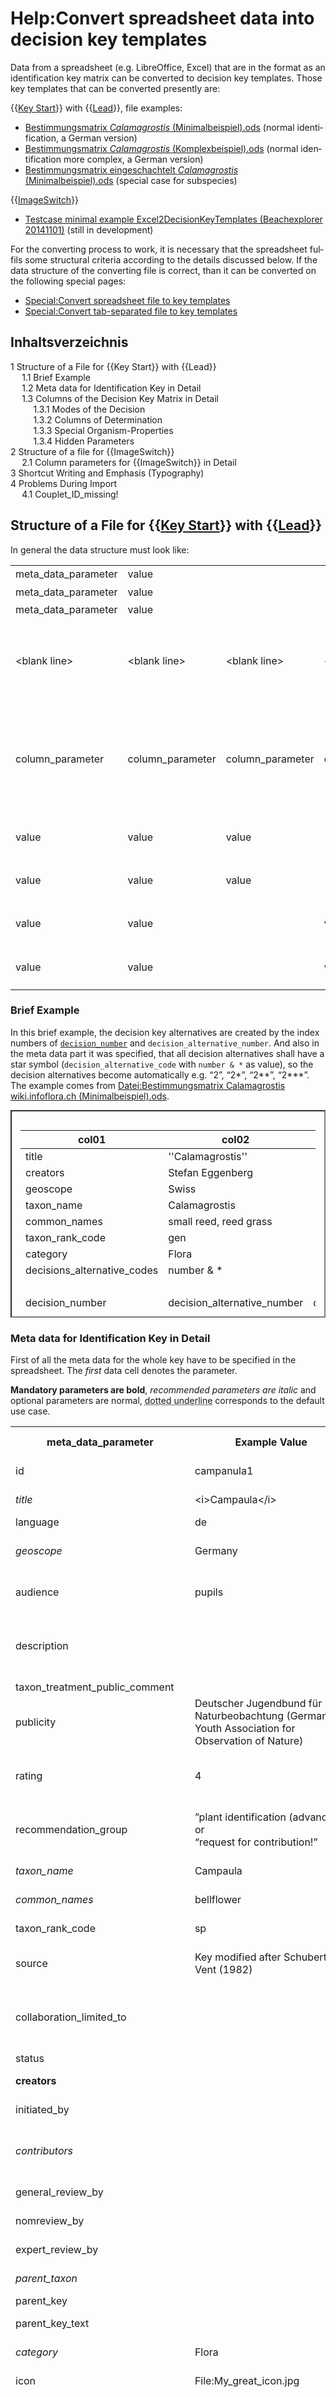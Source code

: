 # Help:Convert spreadsheet data into decision key templates



<div id="mw-content-text" class="mw-content-ltr" lang="en" dir="ltr">



  
Data from a spreadsheet (e.g. LibreOffice, Excel) that are in the format
as an identification key matrix can be converted to decision key
templates. Those key templates that can be converted presently are:

{{[Key
Start](https://wiki.infoflora.ch/swissflorawiki/de/Vorlage:Key_Start "Vorlage:Key Start")}}
with
{{[Lead](https://wiki.infoflora.ch/swissflorawiki/de/Vorlage:Lead "Vorlage:Lead")}},
file examples:

-   <span class="download"><a
    href="https://species-id.net/o/media/d/df/Bestimmungsmatrix_Calamagrostis_wiki.infoflora.ch_%28Minimalbeispiel%29.ods"
    class="external text" target="_blank">Bestimmungsmatrix
    <em>Calamagrostis</em> (Minimalbeispiel).ods</a></span> (normal
    identification, a German version)
-   <span class="download"><a
    href="https://species-id.net/o/media/1/1e/Bestimmungsmatrix_Calamagrostis_wiki.infoflora.ch_%28Komplexbeispiel%29.ods"
    class="external text" target="_blank">Bestimmungsmatrix
    <em>Calamagrostis</em> (Komplexbeispiel).ods</a></span> (normal
    identification more complex, a German version)
-   <span class="download"><a
    href="https://species-id.net/o/media/7/7f/Bestimmungsmatrix_eingeschachtelt_%28nested%29_Calamagrostis_wiki.infoflora.ch_%28Minimalbeispiel%29.ods"
    class="external text" target="_blank">Bestimmungsmatrix eingeschachtelt
    <em>Calamagrostis</em> (Minimalbeispiel).ods</a> (special case for
    subspecies)</span>

{{[ImageSwitch](https://wiki.infoflora.ch/swissflorawiki/de/Vorlage:ImageSwitch "Vorlage:ImageSwitch")}}

-   <span class="download"><a
    href="https://species-id.net/o/media/e/e7/Testfall_Minimalbeispiel_Excel2DecisionKeyTemplates_%28Beachexplorer_20141101_Tabelle_gesamt_8b%29.xls"
    class="external text" target="_blank">Testcase minimal example
    Excel2DecisionKeyTemplates (Beachexplorer 20141101)</a></span>
    (still in development)

For the converting process to work, it is necessary that the spreadsheet
fulfils some structural criteria according to the details discussed
below. If the data structure of the converting file is correct, than it
can be converted on the following special pages:

-   [Special:Convert spreadsheet file to key
    templates](https://wiki.infoflora.ch/swissflorawiki/de/Spezial:Datei_(Tabellenblatt)_in_Schl%C3%BCsselvorlagen_konvertieren "Spezial:Datei (Tabellenblatt) in Schlüsselvorlagen konvertieren")
-   [Special:Convert tab-separated file to key
    templates](https://wiki.infoflora.ch/swissflorawiki/de/Spezial:Datei_(Tab-getrennt)_in_Schl%C3%BCsselvorlagen_konvertieren "Spezial:Datei (Tab-getrennt) in Schlüsselvorlagen konvertieren")

  

<div id="toc" class="toc">


## Inhaltsverzeichnis


-   [<span class="tocnumber">1</span> <span class="toctext">Structure of
    a File for {{Key Start}} with
    {{Lead}}</span>](#Structure_of_a_File_for_.7B.7BKey_Start.7D.7D_with_.7B.7BLead.7D.7D)
    -   [<span class="tocnumber">1.1</span> <span class="toctext">Brief
        Example</span>](#Brief_Example)
    -   [<span class="tocnumber">1.2</span> <span class="toctext">Meta
        data for Identification Key in
        Detail</span>](#Meta_data_for_Identification_Key_in_Detail)
    -   [<span class="tocnumber">1.3</span> <span
        class="toctext">Columns of the Decision Key Matrix in
        Detail</span>](#Columns_of_the_Decision_Key_Matrix_in_Detail)
        -   [<span class="tocnumber">1.3.1</span> <span
            class="toctext">Modes of the
            Decision</span>](#Modes_of_the_Decision)
        -   [<span class="tocnumber">1.3.2</span> <span
            class="toctext">Columns of
            Determination</span>](#Columns_of_Determination)
        -   [<span class="tocnumber">1.3.3</span> <span
            class="toctext">Special
            Organism-Properties</span>](#Special_Organism-Properties)
        -   [<span class="tocnumber">1.3.4</span> <span
            class="toctext">Hidden
            Parameters</span>](#Hidden_Parameters)
-   [<span class="tocnumber">2</span> <span class="toctext">Structure of
    a file for
    {{ImageSwitch}}</span>](#Structure_of_a_file_for_.7B.7BImageSwitch.7D.7D)
    -   [<span class="tocnumber">2.1</span> <span class="toctext">Column
        parameters for {{ImageSwitch}} in
        Detail</span>](#Column_parameters_for_.7B.7BImageSwitch.7D.7D_in_Detail)
-   [<span class="tocnumber">3</span> <span class="toctext">Shortcut
    Writing and Emphasis
    (Typography)</span>](#Shortcut_Writing_and_Emphasis_.28Typography.29)
-   [<span class="tocnumber">4</span> <span class="toctext">Problems
    During
    Import</span>](#Problems_During_Import)
    -   [<span class="tocnumber">4.1</span> <span
        class="toctext">Couplet_ID_missing!</span>](#Couplet_ID_missing.21)

</div>

  

## <span id="Structure_of_a_File_for_.7B.7BKey_Start.7D.7D_with_.7B.7BLead.7D.7D" class="mw-headline">Structure of a File for {{[Key Start](https://wiki.infoflora.ch/swissflorawiki/de/Vorlage:Key_Start "Vorlage:Key Start")}} with {{[Lead](https://wiki.infoflora.ch/swissflorawiki/de/Vorlage:Lead "Vorlage:Lead")}}</span>

In general the data structure must look like:


<table class="wikitable vertical-align-top" style="border:0px none;">
<tbody><tr>
<td> meta_data_parameter </td>
<td> value </td>
<td> </td>
<td> </td>
<td> </td>
<td> </td>
<td rowspan="3" > <small>The meta data are for the whole key.</small> </td></tr>
<tr>
<td> meta_data_parameter </td>
<td> value </td>
<td> </td>
<td> </td>
<td> </td>
<td>
</td></tr>
<tr>
<td> meta_data_parameter </td>
<td> value </td>
<td> </td>
<td> </td>
<td> </td>
<td>
</td></tr>
<tr>
<td> &lt;blank line&gt; </td>
<td>  &lt;blank line&gt; </td>
<td>  &lt;blank line&gt; </td>
<td>  &lt;blank line&gt; </td>
<td>  &lt;blank line&gt; </td>
<td>  &lt;blank line&gt;  </td>
<td> <small>The blank line marks the key area at the beginning</small> </td></tr>
<tr>
<td> column_parameter </td>
<td>  column_parameter </td>
<td>  column_parameter </td>
<td> column_parameter </td>
<td>  column_parameter </td>
<td>  column_parameter </td>
<td style="border:0px none;background-color:white;font-size:smaller;"> Every column labels a specific property for the identification matrix/the key decisions
</td></tr>
<tr>
<td> value </td>
<td> value </td>
<td> value </td>
<td>  </td>
<td>   </td>
<td> </td>
<td rowspan="4" style="border:0px none;background-color:white;font-size:smaller;"> Decision key data follow row by row. One row is a decision alternative in a decision. All values for the decision alternative <i>must be kept in that line</i>.
</td></tr>
<tr>
<td> value </td>
<td> value </td>
<td> value </td>
<td>  </td>
<td>   </td>
<td>
</td></tr>
<tr>
<td> value </td>
<td> value </td>
<td>  </td>
<td> value </td>
<td> value  </td>
<td>
</td></tr>
<tr>
<td> value </td>
<td> value </td>
<td>  </td>
<td> value </td>
<td> value  </td>
<td>
</td></tr></tbody></table>

### <span id="Brief_Example" class="mw-headline">Brief Example</span>

In this brief example, the decision key alternatives are created by the
index numbers of
[`decision_number`](#Parameter_decision_number)
and `decision_alternative_number`. And also in the meta data part it was
specified, that all decision alternatives shall have a star symbol
(`decision_alternative_code` with `number & *` as value), so the
decision alternatives become automatically e.g. “2”, “2\*”, “2\*\*”,
“2\*\*\*”. The example comes from [Datei:Bestimmungsmatrix Calamagrostis
wiki.infoflora.ch
(Minimalbeispiel).ods](https://wiki.infoflora.ch/swissflorawiki/de/Datei:Bestimmungsmatrix_Calamagrostis_wiki.infoflora.ch_(Minimalbeispiel).ods "Datei:Bestimmungsmatrix Calamagrostis wiki.infoflora.ch (Minimalbeispiel).ods").

<div
style="overflow:scroll;height:300px;padding:1em;border:2px gray inset;">

| col01                       | col02                       | col03                                                    | col04                | col05                                                                                   | col06                 | col07        | col08                                             | col09                                    | col10             | col11           | col12                 | col13               | col14                           |
|-----------------------------|-----------------------------|----------------------------------------------------------|----------------------|-----------------------------------------------------------------------------------------|-----------------------|--------------|---------------------------------------------------|------------------------------------------|-------------------|-----------------|-----------------------|---------------------|---------------------------------|
| title                       | ''Calamagrostis''           |                                                          |                      |                                                                                         |                       |              |                                                   |                                          |                   |                 |                       |                     |                                 |
| creators                    | Stefan Eggenberg            |                                                          |                      |                                                                                         |                       |              |                                                   |                                          |                   |                 |                       |                     |                                 |
| geoscope                    | Swiss                       |                                                          |                      |                                                                                         |                       |              |                                                   |                                          |                   |                 |                       |                     |                                 |
| taxon_name                  | Calamagrostis               |                                                          |                      |                                                                                         |                       |              |                                                   |                                          |                   |                 |                       |                     |                                 |
| common_names                | small reed, reed grass      |                                                          |                      |                                                                                         |                       |              |                                                   |                                          |                   |                 |                       |                     |                                 |
| taxon_rank_code             | gen                         |                                                          |                      |                                                                                         |                       |              |                                                   |                                          |                   |                 |                       |                     |                                 |
| category                    | Flora                       |                                                          |                      |                                                                                         |                       |              |                                                   |                                          |                   |                 |                       |                     |                                 |
| decisions_alternative_codes | number & \*                 |                                                          |                      |                                                                                         |                       |              |                                                   |                                          |                   |                 |                       |                     |                                 |
|                             |                             |                                                          |                      |                                                                                         |                       |              |                                                   |                                          |                   |                 |                       |                     |                                 |
| decision_number             | decision_alternative_number | decision_alternative_text                                | next_decision_number | primary_media_1                                                                         | label_primary_media_1 | infoflora_id | scientific_name                                   | description                              | plant_height_from | plant_height_to | flowering_period_from | flowering_period_to | floristic_zones                 |
| 1                           | 1                           | Awn stands out of the spikelet distinctively (Fig. 1a).  | 2                    | File:Glume detail of Calamagrostis varia (Schrad.) Host (×7), Dryades TSB17713.jpg      | 1a                    |              |                                                   |                                          |                   |                 |                       |                     |                                 |
| 1                           | 2                           | Awn not or barely standing out of the spikelet (Fig 1b). | 3                    | File:Glume detail of Calamagrostis villosa (Chaix) J.F.Gmel. (×5), Dryades TSB17718.jpg | 1b                    |              |                                                   |                                          |                   |                 |                       |                     |                                 |
| 2                           | 1                           | Leaf monochrome: on both sides faint blue-green…         |                      |                                                                                         |                       | 2967         | Calamagrostis varia (Schrad.) Host                | Plant blue-green, stolons form herds     | 60                | 120             | 7                     | 8                   | European                        |
| 2                           | 2                           | Leaf bicolored: on the upper side, somet…                |                      |                                                                                         |                       | 2968         | Calamagrostis arundinacea (L.) Roth               | Plant blue- to fresh-green, tuft-like, … | 60                | 150             | 7                     | 8                   | Eurosiberian                    |
| 3                           | 1                           | Leaf distinctively glossy on the underside. The …        | 4                    |                                                                                         |                       |              |                                                   |                                          |                   |                 |                       |                     |                                 |
| 3                           | 2                           | Leaf non-glossy on both sides. Lemma 3- or               | 5                    |                                                                                         |                       |              |                                                   |                                          |                   |                 |                       |                     |                                 |
| 4                           | 1                           | Leaves limp. Awn is definite visib…                      |                      |                                                                                         |                       | 2971         | Calamagrostis villosa (Chaix) J. F. Gmel.         | Plant fresh- to dark-green. Leaves …     | 60                | 150             | 7                     | 8                   | middle- and south-European      |
| 4                           | 2                           | Leaves stiff upright. Awn short, unrema…                 |                      |                                                                                         |                       | 2970         | Calamagrostis canescens (F. H. Wigg.) Roth        | Plant blue-green, stalk stiff upright …  | 60                | 150             | 6                     | 7                   | Eurosiberian                    |
| 5                           | 1                           | Ligule of upper leaves of the stalk only…                |                      |                                                                                         |                       | 2969         | Calamagrostis stricta (Timm) Koeler               | Plant dark-green, forming tufts, stalk…  | 30                | 100             | 7                     | 8                   | Holarctic                       |
| 5                           | 2                           | Ligule of upper leaves of the stalk 4 to 1…              | 6                    |                                                                                         |                       |              |                                                   |                                          |                   |                 |                       |                     |                                 |
| 6                           | 1                           | Hairs at the base lemma nearly as long…                  |                      | File:Example.jpg                                                                        |                       | 6334         | Calamagrostis phragmitoides Hartm.                | Plant gray-green, forming tufts, stalks… | 80                | 200             | 6                     | 8                   | North-European to West-Siberian |
| 6                           | 2                           | Hairs at the base lemma definitely…                      |                      | File:Example.jpg                                                                        |                       |              |                                                   |                                          |                   |                 |                       |                     |                                 |
| 7                           | 1                           | Plant fresh-green. Both grass glumes …                   |                      |                                                                                         |                       | 2972         | Calamagrostis epigejos (L.) Roth                  | Is forming herds by long runners, …      | 60                | 150             | 7                     | 8                   | Euroasian                       |
| 7                           | 2                           | Plant blue-green. Upper grass glume only 7…              |                      |                                                                                         |                       | 2973         | Calamagrostis pseudophragmites (Haller f.) Koeler | Is forming herds by long runners, …      | 50                | 150             | 7                     | 8                   | Euroasian                       |

</div>

### <span id="Meta_data_for_Identification_Key_in_Detail" class="mw-headline">Meta data for Identification Key in Detail</span>

First of all the meta data for the whole key have to be specified in the
spreadsheet. The *first* data cell denotes the parameter.

**Mandatory parameters are bold**, *recommended parameters are italic*
and optional parameters are normal, <span
style="text-decoration: dotted underline;">dotted underline</span>
corresponds to the default use case.

<table class="wikitable vertical-align-top">
<colgroup>
<col style="width: 25%" />
<col style="width: 25%" />
<col style="width: 25%" />
<col style="width: 25%" />
</colgroup>
<tbody>
<tr class="header">
<th>meta_data_parameter</th>
<th>Example Value</th>
<th>{{<a
href="https://wiki.infoflora.ch/swissflorawiki/de/Vorlage:Key_Start"
title="Vorlage:Key Start">Key Start</a>}}<br />
Template Parameter</th>
<th>Comment</th>
</tr>

<tr class="odd">
<td>id</td>
<td>campanula1</td>
<td>(analogue)</td>
<td>Key ID. Only needed, if multiple keys are on one page.</td>
</tr>
<tr class="even">
<td><em>title</em></td>
<td>&lt;i&gt;Campaula&lt;/i&gt;</td>
<td>(analogue)</td>
<td>Title of the key itself (not of the page title!)</td>
</tr>
<tr class="odd">
<td>language</td>
<td>de</td>
<td>(analogue)</td>
<td>ISO language code</td>
</tr>
<tr class="even">
<td><em>geoscope</em></td>
<td>Germany</td>
<td>(analogue)</td>
<td>geological scope (semantic data: <a
href="https://wiki.infoflora.ch/swissflorawiki/de/Attribut:Dcterms:spatial"
title="Attribut:Dcterms:spatial">Attribut:dcterms:spatial</a>)</td>
</tr>
<tr class="odd">
<td>audience</td>
<td>pupils</td>
<td>(analogue)</td>
<td>The target audience (semantic data: <a
href="https://wiki.infoflora.ch/swissflorawiki/de/Attribut:Dcterms:audience"
title="Attribut:Dcterms:audience">Attribut:dcterms:audience</a>)</td>
</tr>
<tr class="even">
<td>description</td>
<td></td>
<td>(analogue)</td>
<td>Free text, that has some more information supplementary to the title
(semantic data: <a
href="https://wiki.infoflora.ch/swissflorawiki/de/Attribut:Dc:description"
title="Attribut:Dc:description">Attribut:dc:description</a>)</td>
</tr>
<tr class="odd">
<td>taxon_treatment_public_comment</td>
<td></td>
<td>taxon treatment public comment</td>
<td>Comment</td>
</tr>
<tr class="even">
<td>publicity</td>
<td>Deutscher Jugendbund für Naturbeobachtung (German Youth Association
for Observation of Nature)</td>
<td>(analogue)</td>
<td>Own publicity or internet page of the author</td>
</tr>
<tr class="odd">
<td>rating</td>
<td>4</td>
<td>(analogue)</td>
<td>1 … 5: 0 = missing, 1 = worst rating, 5 = best rating (semantic
data: <a
href="https://wiki.infoflora.ch/swissflorawiki/de/Attribut:Xmp:Rating"
title="Attribut:Xmp:Rating">Attribut:xmp:Rating</a>)</td>
</tr>
<tr class="even">
<td>recommendation_group</td>
<td>”plant identification (advanced)”<br />
or<br />
“request for contribution!”</td>
<td>recommendation group</td>
<td>a class term for recommendation (<a
href="https://wiki.infoflora.ch/swissflorawiki/de/Attribut:Recommendation_group"
title="Attribut:Recommendation group">Attribut:recommendation
group</a>)</td>
</tr>
<tr class="odd">
<td><em>taxon_name</em></td>
<td>Campaula</td>
<td>taxon name</td>
<td>taxon name of the group, the genus</td>
</tr>
<tr class="even">
<td><em>common_names</em></td>
<td>bellflower</td>
<td>common names</td>
<td>common names (can be a comma , separated list)</td>
</tr>
<tr class="odd">
<td>taxon_rank_code</td>
<td>sp</td>
<td>taxon rank code</td>
<td>Taxonomic rank as code: gen, fam, subfam, sp</td>
</tr>
<tr class="even">
<td>source</td>
<td>Key modified after Schubert &amp; Vent (1982)</td>
<td>(analogue)</td>
<td>related published source(s), used literature data</td>
</tr>
<tr class="odd">
<td>collaboration_limited_to</td>
<td></td>
<td>collaboration limited to</td>
<td>limit collaboration to a list of authors (can be a comma , separated
list). If empty then it is considered to be an <em>open
collaboration</em></td>
</tr>
<tr class="even">
<td>status</td>
<td></td>
<td>(analogue)</td>
<td>state of editing</td>
</tr>
<tr class="odd">
<td><strong>creators</strong></td>
<td></td>
<td>(analogue)</td>
<td>author(s) (semantic data: <a
href="https://wiki.infoflora.ch/swissflorawiki/de/Attribut:Dc:creator"
title="Attribut:Dc:creator">Attribut:dc:creator</a>)</td>
</tr>
<tr class="even">
<td>initiated_by</td>
<td></td>
<td>initiated by</td>
<td>initiators, that do not want to be cited</td>
</tr>
<tr class="odd">
<td><em>contributors</em></td>
<td></td>
<td>(analogue)</td>
<td>contributors, can be a comma-separated list (semantic data: <a
href="https://wiki.infoflora.ch/swissflorawiki/de/Attribut:Dc:contributor"
title="Attribut:Dc:contributor">Attribut:dc:contributor</a>)</td>
</tr>
<tr class="even">
<td>general_review_by</td>
<td></td>
<td>general review by</td>
<td>general review done by someone</td>
</tr>
<tr class="odd">
<td>nomreview_by</td>
<td></td>
<td>nomreview by</td>
<td>nomenclature review done by someone</td>
</tr>
<tr class="even">
<td>expert_review_by</td>
<td></td>
<td>expert review by</td>
<td>(taxonomical) review by someone</td>
</tr>
<tr class="odd">
<td><em>parent_taxon</em></td>
<td></td>
<td>parent taxon</td>
<td>the taxon that is a parent taxon to this key</td>
</tr>
<tr class="even">
<td>parent_key</td>
<td></td>
<td>parent key</td>
<td>the parent key page</td>
</tr>
<tr class="odd">
<td>parent_key_text</td>
<td></td>
<td>parent key text</td>
<td>another display text other than of “parent key”</td>
</tr>
<tr class="even">
<td><em>category</em></td>
<td>Flora</td>
<td>(analogue)</td>
<td>Flora or Fauna (, list). A category for this key.</td>
</tr>
<tr class="odd">
<td>icon</td>
<td>File:My_great_icon.jpg</td>
<td>(analogue)</td>
<td>icon name (will be sized to 40x40px)</td>
</tr>
<tr class="even">
<td><em>decisions_alternative_codes</em> <span
id="globaler_Parameter_decisions_alternative_codes"
style="visibility:hidden"></span><br />
(<del>decision_alternative_code</del>)</td>
<td><span style="text-decoration: dotted underline;">number</span><br />
<span style="text-decoration: dotted underline;">number &amp;
-</span><br />
number &amp; '<br />
number &amp; ’<br />
number &amp; *<br />
a-z<br />
a-z &amp; -<br />
a-z &amp; '<br />
a-z &amp; ’<br />
a-z &amp; *<br />
or<br />
A-Z<br />
A-Z &amp; -<br />
A-Z &amp; '<br />
A-Z &amp; ’<br />
A-Z &amp; *<br />
</td>
<td>-</td>
<td>(default: number &amp; -) Switch for all decision alternatives: how
to display the decision alternatives of the whole key. It becomes for
instance “2, 2*, 2**”. If this parameter is not set at all, the standard
display is the decision number followed by an em-dash, the Wiki code “2,
2-, 2-” becomes in the key “2, —, — ”.<br />
Alternatively, the author of the key <em>must</em> input this
information by himself correctly into the decision columns
<code>decision_code</code> and
<code>decision_alternative_code</code>.<br />
number and number &amp; -results in 1, —, —, 2, —, —<br />
number &amp; ' results in 1, 1', 1''<br />
number &amp; ’ results in 1, 1’, 1’’<br />
number &amp; * results in 1, 1*, 1**<br />
analogue for a-z (lower case letter) or A-Z (upper case letters)</td>
</tr>
<tr class="odd">
<td>nested_decisions_alternative_codes <span
id="globaler_Parameter_nested_decisions_alternative_codes"
style="visibility:hidden"></span></td>
<td><span style="text-decoration: dotted underline;">a-z</span><br />
<span style="text-decoration: dotted underline;">a-z &amp;
-</span><br />
a-z &amp; '<br />
a-z &amp; ’<br />
a-z &amp; *<br />
A-Z<br />
A-Z &amp; -<br />
A-Z &amp; '<br />
A-Z &amp; ’<br />
A-Z &amp; *<br />
number<br />
number &amp; -<br />
number &amp; '<br />
number &amp; ’<br />
or<br />
number &amp; *<br />
</td>
<td>-</td>
<td>(default: a-z &amp; -) Switch for the nested mode within a
decision_alternative (corresponds in to {{<a
href="https://wiki.infoflora.ch/swissflorawiki/de/Vorlage:Lead"
title="Vorlage:Lead">Lead</a>}}: nested, parentlead), e.g. for the
determination of sub-species after a decision alternative. If this is
not set at all, the standard output is an alphabetical code following an
“—” (emdash). For instance if the last decision alternative of the Wiki
output was “2*” and a sub-species is further described in the key in the
nested mode, then the output will be “a, —, —” (first decision
alternative) then “b, —” (second decision alternative) then “c, —, —”
(third decision alternative) etc.. Other possible layout variants
are:<br />
a-z or a-z &amp; - results in a, —, —<br />
a-z &amp; ' results in a, a', a''<br />
a-z &amp; ’ results in a, a’, a’’<br />
a-z &amp; * results in a, a*, a**<br />
analogue for A-Z (upper case) and number (in numbers)</td>
</tr>
<tr class="even">
<td><em>add_decision_backlinks</em></td>
<td><span style="text-decoration: dotted underline;">1</span></td>
<td>-</td>
<td>(default: 1) Switch for showing backward links to the previous
decision. This parameter is only for the converting process. A normal
backward link to a decision number “2” is created in the template by
{{<a href="https://wiki.infoflora.ch/swissflorawiki/de/Vorlage:Lead"
title="Vorlage:Lead">Lead</a>|5 (2)=…}}.</td>
</tr>
<tr class="odd">
<td><strong>&lt;blank cell&gt;</strong></td>
<td><strong>&lt;blank cell&gt;</strong></td>
<td>-</td>
<td>actually a whole blank line marks the ending of all meta data and
the beginning of the decision key data</td>
</tr>
</tbody>
</table>

### <span id="Columns_of_the_Decision_Key_Matrix_in_Detail" class="mw-headline">Columns of the Decision Key Matrix in Detail</span>

#### <span id="Modes_of_the_Decision" class="mw-headline">Modes of the Decision</span>

After the meta data, and a following closing blank line, the area of the
decision key matrix begins. This decision key matrix starts with a line
of decision key columns and continues by the decision alternatives row
by row. Each of these alternatives is located in *one* spreadsheet line.
Custom columns can be labelled in the spreadsheet too, these interfere
not during conversion and are being ignored. There are two modes in
determination, the normal mode—decision and decision alternative—and the
nested mode—also decision and decision alternatives, but nested *into*
one previous decision alternative. To make it clear, now a comparison of
the two modes in the determination process:

<table class="vertical-align-top">
<colgroup>
<col style="width: 50%" />
<col style="width: 50%" />
</colgroup>
<tbody>
<tr class="header">
<th>Normal Mode of Determination</th>
<th><em>Nested</em> Mode of Determination</th>
</tr>

<tr class="odd">
<td style="width: 350px"><pre><code>decision
├ decision_alternative
├ decision_alternative
└ decision_alternative
decision
├ decision_alternative
├ decision_alternative
└ decision_alternative</code></pre>
<p>There are only decisions with their decision alternatives.</p></td>
<td style="width: 350px"><pre><code>decision
├ decision_alternative
├ decision_alternative
│ ├ nested_decision              
│ │ ├ nested_decision_alternative
│ │ ├ nested_decision_alternative
│ │ └ nested_decision_alternative
│ └ nested_decision              
│   ├ nested_decision_alternative
│   ├ nested_decision_alternative
│   └ nested_decision_alternative
└ decision_alternative
decision
├ decision_alternative
├ decision_alternative
└ decision_alternative</code></pre>
<p>Into a “normal” decision alternative there are nested additional
decisions, for instance to differentiate sub-species. The nested
determination shall come to an end point of the determination (of
sub-species), whereas the other “normal” decisions or decision
alternatives can be continued.</p></td>
</tr>
</tbody>
</table>

#### <span id="Columns_of_Determination" class="mw-headline">Columns of Determination</span>

Columns of determination that can be used in the conversion process, are
detailed as follows, columns of determination that are **mandatory are
in bold** and optional columns are in normal font. To avoid
complications during conversion *delete empty columns of determination
that are completely empty*. However, custom named columns that are not
columns of determination should not interfere during conversion.

<table class="wikitable sortable vertical-align-top jquery-tablesorter">
<colgroup>
<col style="width: 20%" />
<col style="width: 20%" />
<col style="width: 20%" />
<col style="width: 20%" />
<col style="width: 20%" />
</colgroup>
<thead>
<tr class="header">
<th class="headerSort" tabindex="0" role="columnheader button"
title="Aufsteigend sortieren">Column Header<br />
for Determination Matrix</th>
<th class="headerSort" tabindex="0" role="columnheader button"
title="Aufsteigend sortieren">Type</th>
<th class="headerSort" tabindex="0" role="columnheader button"
title="Aufsteigend sortieren">Example Value</th>
<th class="headerSort" tabindex="0" role="columnheader button"
title="Aufsteigend sortieren">Template Parameter<br />
(Correspondence)</th>
<th class="headerSort" tabindex="0" role="columnheader button"
title="Aufsteigend sortieren">Comment</th>
</tr>
</thead>
<tbody>
<tr class="odd">
<td><strong>decision_number</strong><span id="Parameter_decision_number"
style="visibility:hidden"></span></td>
<td>ID decision</td>
<td>2</td>
<td>{{Lead | 2 | … }}</td>
<td><em>Only a number</em>. Index-number of a decision (e.g. 2) that
spans multiple decision alternatives (index-number is the “2” in 2<span
class="comment-gray">a</span>, 2<span class="comment-gray">b</span>,
2<span class="comment-gray">c</span> or 2 in 2<span
class="comment-gray">—</span>, 2<span class="comment-gray">—</span> or 2
in 2<span class="comment-gray">*</span>, 2<span
class="comment-gray">**</span>)</td>
</tr>
<tr class="even">
<td><strong>decision_alternative_number</strong></td>
<td>ID decision alternative</td>
<td>1</td>
<td></td>
<td><em>Only a number</em>. Index-number within a decision (<a
href="#Parameter_decision_number"><code>decision_number</code></a>),
in a way it specifies the order of alternatives (<a
href="#Parameter_alternative_text"><code>decision_alternative_text</code></a>)
on a number basis.</td>
</tr>
<tr class="odd">
<td>next_decision_number</td>
<td>ID decision</td>
<td>5</td>
<td></td>
<td><em>Only a number</em>. The next index number of the decision. Has
no correspondence in {{<a
href="https://wiki.infoflora.ch/swissflorawiki/de/Vorlage:Lead"
title="Vorlage:Lead">Lead</a>}}.</td>
</tr>
<tr class="even">
<td>decision_code</td>
<td>ID decision</td>
<td>2<br />
or<br />
A<br />
or<br />
II</td>
<td>{{Lead | A | … }}</td>
<td><em>Number or letter</em>. Actual display of a decision. If
specified, then the author himself must manage the correct values; this
overrides <a
href="#Parameter_decision_number"><code>decision_number</code></a>.</td>
</tr>
<tr class="odd">
<td>next_decision_code</td>
<td>‎ID decision</td>
<td>5 or B or IV</td>
<td>{{Lead | 1 | Text | <strong>5</strong> }}</td>
<td><em>Number or letters</em>. Actual display of the next decision,
points to the next <code>decision_code</code>. It is not recommended to
use this parameter, because the author himself has to manage the correct
values; this overrides <a
href="#Parameter_decision_number"><code>decision_number</code></a>.
Alternative: fill only columns <code>decision_number</code> and
<code>next_decision_number</code> and if needed, alter the layout via
switch <a
href="#globaler_Parameter_decisions_alternative_codes"><code>decisions_alternative_codes</code></a>
in thee meta data section.</td>
</tr>
<tr class="even">
<td>decision_alternative_code</td>
<td>ID decisionsalternative</td>
<td>a<br />
or<br />
'<br />
or<br />
*</td>
<td>{{Lead | 2<em><strong>a</strong></em> | … }}</td>
<td><em>Character or letter</em>. It is not recommended practice to use
this parameter, because the <em>author himself</em> must manage the
correct values, this overrides <a
href="#Parameter_decision_number"><code>decision_number</code></a>.
Alternative: fill only columns <code>decision_number</code> and
<code>next_decision_number</code> and if needed, alter the layout via
switch <a
href="#globaler_Parameter_decisions_alternative_codes"><code>decisions_alternative_codes</code></a>
in thee meta data section.</td>
</tr>
<tr class="odd">
<td>nested_decision_number</td>
<td>ID nested</td>
<td>0<br />
or<br />
1<br />
or<br />
3</td>
<td></td>
<td><em>Only a number (starts with 0)</em>. Index-number of the decision
for thee nested mode. For explanation: a decision comprises of multiple
decision alternatives. The nested mode (nested/parentlead in the
template) continues within a single “normal” decision alternative. At
thee line where thee nested mode has to start, the index <em>has to
be</em> 0. In the following lines just increment thee index. Multiple
decision alternatives that shall belong to the same decision must have
thee same index number.</td>
</tr>
<tr class="even">
<td>nested_decision_alternative_number</td>
<td>ID nested</td>
<td>1</td>
<td>{{Lead | nested=a | … }}<br />
{{Lead | parentlead=2* | a | … }}</td>
<td><em>Only a number</em>. Index-number of the decision alternative in
the nested mode. To elaborate on this: a decision alternative is part of
a decision. The nested mode (in the template: nested/parentlead) is
continued within a single “normal” decision alternative. (After
conversion it will become a letter, you can modify this by the global
key-property <a
href="#globaler_Parameter_nested_decisions_alternative_codes"><code>nested_decisions_alternative_codes</code></a>)</td>
</tr>
<tr class="odd">
<td>next_nested_decision_number</td>
<td>ID nested</td>
<td>2</td>
<td>{{Lead | parentlead=2* | … | b}}</td>
<td><em>Only a number</em>. The next index number of a nested decision.
After conversion it will become a letter, you can modify this by the
global key-property <a
href="#globaler_Parameter_nested_decisions_alternative_codes"><code>nested_decisions_alternative_codes</code></a>.</td>
</tr>
<tr class="even">
<td><strong>decision_alternative_text</strong><span
id="Parameter_alternative_text" style="visibility:hidden"></span></td>
<td>text of identification</td>
<td></td>
<td>{{<a href="https://wiki.infoflora.ch/swissflorawiki/de/Vorlage:Lead"
title="Vorlage:Lead">Lead</a> | …| text of identification,
question}}</td>
<td><em>free text</em>. The very text of identification or the
question.</td>
</tr>
<tr class="odd">
<td>remarks</td>
<td>additional info (general)</td>
<td></td>
<td>{{Lead | … | remarks= }}</td>
<td><em>Free text</em>. Remarks (used for taxon treatment public
comment) including historical information or human uses; tips on how to
recall characters more easily etc.</td>
</tr>
<tr class="even">
<td>occurrence</td>
<td>additional info (general)</td>
<td></td>
<td>{{Lead | … | occurrence= }}</td>
<td><em>Free text</em>. Text related to occurrence, geography, habitat
if other parameters can not describe sufficiently.</td>
</tr>
<tr class="odd">
<td>description</td>
<td>additional info (general)</td>
<td></td>
<td>{{Lead | … | description= }}</td>
<td><em>Free text</em>. Additional description, if other parameters
describe not sufficiently.</td>
</tr>
<tr class="even">
<td>references</td>
<td>additional info (general)</td>
<td>Aeschimann D. (2003); Duvoisin, J. (2015)</td>
<td><code>references</code></td>
<td>Literature references</td>
</tr>
<tr class="odd">
<td>result_link</td>
<td>result</td>
<td>The sedges in Brandenburg (Max Müller)</td>
<td>{{Lead | … | result= }}</td>
<td>Different page link or external URL (http://…). Overrides display
from <code>scientific_name</code></td>
</tr>
<tr class="even">
<td>result_text</td>
<td>result</td>
<td></td>
<td>{{Lead | … | result text= }}</td>
<td>overrides display text of result_link as well as the display from
<code>scientific_name</code></td>
</tr>
<tr class="odd">
<td>result_id</td>
<td>result</td>
<td></td>
<td>{{Lead | … | result id= }}</td>
<td>Point of result. An important identifier for the author. When a
species page follows. Arbitrary ID, proposal: a prefix directly followed
by an ID, e.g. BExID:123942. There can be only <em>one</em> ID.</td>
</tr>
<tr class="even">
<td>checklist_id</td>
<td>result</td>
<td></td>
<td>{{Lead | … | result id list= }}</td>
<td>Point of result. An important identifier for the author is added to
<code>result id list</code>, converted to a &lt;span&gt;-tag, presently
a <a
href="#stummer_Parameter">hidden
parameter</a>.</td>
</tr>
<tr class="odd">
<td>florahelvetica_id</td>
<td>result</td>
<td></td>
<td>{{Lead | … | result id list= }}</td>
<td>Point of result. An important identifier for the author is added to
<code>result id list</code>, converted to a &lt;span&gt;-tag: <code
style="color:gray">&lt;span class="show" data-term="florahelvetica_id" data-prefix="FH"&gt;2013479&lt;/span&gt;</code>
gets displayed as “FH 2013479” via CSS-layout-rules (<a
href="https://wiki.infoflora.ch/swissflorawiki/de/MediaWiki:Common.css"
title="MediaWiki:Common.css">MediaWiki:Common.css</a>).</td>
</tr>
<tr class="even">
<td>infoflora_id</td>
<td>result</td>
<td></td>
<td>{{Lead | … | result id list= }}</td>
<td>Point of result. An important identifier for the author is added to
<code>result id list</code>, converted to a &lt;span&gt;-tag, presently
a <a
href="#stummer_Parameter">hidden
parameter</a>.</td>
</tr>
<tr class="odd">
<td>isfs_id</td>
<td>result</td>
<td></td>
<td>{{Lead | … | result id list= }}</td>
<td>Point of result. An important identifier for the author is added to
<code>result id list</code>, converted to a &lt;span&gt;-tag, presently
a <a
href="#stummer_Parameter">hidden
parameter</a>.</td>
</tr>
<tr class="even">
<td>scientific_name</td>
<td>result</td>
<td></td>
<td>{{Lead | scientific name= | … }}</td>
<td>Point of result. When a species page follows.</td>
</tr>
<tr class="odd">
<td>scientific_name_synonyms</td>
<td>result</td>
<td></td>
<td>{{Lead | … | synonyms= }}</td>
<td>Point of result (list with ; semicolon)</td>
</tr>
<tr class="even">
<td>common_names</td>
<td>result</td>
<td></td>
<td>{{Lead | common names= | … }}</td>
<td>Point of result (list with , comma)</td>
</tr>
<tr class="odd">
<td>decision_heading</td>
<td>result</td>
<td>Ascomycota</td>
<td>{{<a href="https://wiki.infoflora.ch/swissflorawiki/de/Vorlage:Lead"
title="Vorlage:Lead">Lead</a> | …|subheading= Ascomycota}}</td>
<td><em>Free text</em>. A sub heading, to mark a section</td>
</tr>
<tr class="even">
<td>primary_media_1<br />
…<br />
primary_media_5</td>
<td>media</td>
<td>File:Example.jpg</td>
<td><code>image a</code><br />
…<br />
<code>image e</code></td>
<td>Marginal image (always visible) up to 5</td>
</tr>
<tr class="odd">
<td>caption_primary_media_1<br />
…<br />
caption_primary_media_5</td>
<td>media</td>
<td></td>
<td><code>caption a</code><br />
…<br />
<code>caption e</code></td>
<td>image caption</td>
</tr>
<tr class="even">
<td>label_primary_media_1<br />
…<br />
label_primary_media_5</td>
<td>media</td>
<td>3a</td>
<td><code>label a</code><br />
…<br />
<code>label e</code></td>
<td>label of a figure (needed only for text reference)</td>
</tr>
<tr class="odd">
<td>primary_media_width<br />
primary_media_height</td>
<td>media</td>
<td>100</td>
<td><code>primary images width</code><br />
<code>primary images height</code></td>
<td>Width, height of all marginal images (default: 80, 80 as height,
width)</td>
</tr>
<tr class="even">
<td>primary_media_1_width<br />
…<br />
primary_media_5_width<br />
<br />
primary_media_1_height<br />
…<br />
primary_media_5_height</td>
<td>media</td>
<td>100</td>
<td><code>image a width</code><br />
…<br />
<code>image e width</code><br />
<br />
<code>image a height</code><br />
…<br />
<code>image e height</code></td>
<td>Width, height of individual marginal images (default: 80, 80 as
height, width)</td>
</tr>
<tr class="odd">
<td>large_primary_media_1<br />
…<br />
large_primary_media_2</td>
<td>media</td>
<td>File:Example.jpg</td>
<td><code>image j</code><br />
…<br />
<code>image k</code></td>
<td>large image (always visible) up to 2</td>
</tr>
<tr class="even">
<td>caption_large_primary_media_1<br />
…<br />
caption_large_primary_media_2</td>
<td>media</td>
<td></td>
<td><code>caption j</code><br />
…<br />
<code>caption k</code></td>
<td>image caption</td>
</tr>
<tr class="odd">
<td>label_large_primary_media_1<br />
…<br />
label_large_primary_media_2</td>
<td>media</td>
<td>5b</td>
<td><code>label j</code><br />
…<br />
<code>label k</code></td>
<td>label of a figure (needed only for text reference)</td>
</tr>
<tr class="even">
<td>large_primary_media_1_width<br />
large_primary_media_1_height<br />
<br />
large_primary_media_2_width<br />
large_primary_media_2_height</td>
<td>media</td>
<td>300</td>
<td><code>image j width</code><br />
<code>image j height</code><br />
<br />
<code>image k height</code><br />
<code>image k height</code></td>
<td>Width, height of individual large images (default: 400, 600 as
height, width)</td>
</tr>
<tr class="odd">
<td>collapsed_media_1<br />
…<br />
collapsed_media_6</td>
<td>media</td>
<td>File:Example.jpg</td>
<td><code>image m</code><br />
…<br />
<code>image r</code></td>
<td>large image (always visible) up to 6</td>
</tr>
<tr class="even">
<td>caption_collapsed_media_1<br />
…<br />
caption_collapsed_media_6</td>
<td>media</td>
<td></td>
<td><code>caption m</code><br />
…<br />
<code>caption r</code></td>
<td>image caption</td>
</tr>
<tr class="odd">
<td>label_collapsed_media_1<br />
…<br />
label_collapsed_media_6</td>
<td>media</td>
<td>5a</td>
<td><code>label m</code><br />
…<br />
<code>label r</code></td>
<td>label of a figure (needed only for text reference)</td>
</tr>
<tr class="even">
<td>collapsed_media_width<br />
collapsed_media_height</td>
<td>media</td>
<td>150</td>
<td><code>extra images width</code><br />
<code>extra images height</code></td>
<td>Width, height of all hidden images (default: 200)</td>
</tr>
<tr class="odd">
<td>collapsed_media_1_width<br />
…<br />
collapsed_media_5_width<br />
<br />
collapsed_media_1_height<br />
…<br />
collapsed_media_5_height</td>
<td>media</td>
<td>150</td>
<td><code>image m width</code><br />
…<br />
<code>image r width</code><br />
<br />
<code>image m height</code><br />
…<br />
<code>image r height</code></td>
<td>Width, height of induvidual hidden images (default: 200)</td>
</tr>
<tr class="even">
<td>collapsed_media_captionlines</td>
<td>media</td>
<td>6</td>
<td><code>captionlines</code></td>
<td>Integer. Approximate number of caption lines (default: 3)</td>
</tr>
</tbody>
</table>

  

#### <span id="Special_Organism-Properties" class="mw-headline">Special Organism-Properties</span>

<table class="wikitable sortable vertical-align-top jquery-tablesorter">
<colgroup>
<col style="width: 25%" />
<col style="width: 25%" />
<col style="width: 25%" />
<col style="width: 25%" />
</colgroup>
<thead>
<tr class="header">
<th class="headerSort" tabindex="0" role="columnheader button"
title="Aufsteigend sortieren">Column Header</th>
<th class="headerSort" tabindex="0" role="columnheader button"
title="Aufsteigend sortieren">Example Value</th>
<th class="headerSort" tabindex="0" role="columnheader button"
title="Aufsteigend sortieren">Template Parameter<br />
(Correspondence)</th>
<th class="headerSort" tabindex="0" role="columnheader button"
title="Aufsteigend sortieren">Comment</th>
</tr>
</thead>
<tbody>
<tr class="odd">
<td>plant_height</td>
<td>10-30 cm<br />
or<br />
10-30(-50) cm<br />
(1.2-)2.5-3.0(5.1) m</td>
<td>{{<a href="https://wiki.infoflora.ch/swissflorawiki/de/Vorlage:Lead"
title="Vorlage:Lead">Lead</a>|plant height=string}}</td>
<td>Special size: height(s) of plant growth. Avoid using this and use
instead the height of plant growth that is split up (in
plant_height_min, …from, …to, …max)
<ul>
<li>only numbers, minus and curved brackets () <em>including the
unit</em>. Minimum/Maximum in brackets before (5-) or behind (-50)</li>
</ul></td>
</tr>
<tr class="even">
<td>plant_height_min</td>
<td>5</td>
<td>{{<a href="https://wiki.infoflora.ch/swissflorawiki/de/Vorlage:Lead"
title="Vorlage:Lead">Lead</a>|plant height formula
min-from-to-max-unit=formula}}</td>
<td>Special size: minimum limit of the growth height of the plant. For
size input being split up, replaces and overrides plant_height. This is
translated into a formula. The formula is for instance as follows:
“NA/20/50/120/cm” and means “min/from/to/max/unit”. Empty values will be
translated into NA (NA=not available).</td>
</tr>
<tr class="odd">
<td>plant_height_from</td>
<td>7</td>
<td>{{<a href="https://wiki.infoflora.ch/swissflorawiki/de/Vorlage:Lead"
title="Vorlage:Lead">Lead</a>|plant height formula
min-from-to-max-unit=formula}}</td>
<td>Special size: lower limit of the growth height of the plant. For
size input being split up, replaces and overrides plant_height. This is
translated into a formula. The formula is for instance as follows:
“NA/20/50/120/cm” and means “min/from/to/max/unit”. Empty values will be
translated into NA (NA=not available).</td>
</tr>
<tr class="even">
<td>plant_height_to</td>
<td>9</td>
<td>{{<a href="https://wiki.infoflora.ch/swissflorawiki/de/Vorlage:Lead"
title="Vorlage:Lead">Lead</a>|plant height formula
min-from-to-max-unit=formula}}</td>
<td>Special size: upper limit of the plant growth height. For size input
being split up, replaces and overrides plant_height. This is translated
into a formula. The formula is for instance as follows:
“NA/20/50/120/cm” and means “min/from/to/max/unit”. Empty values will be
translated into NA (NA=not available).</td>
</tr>
<tr class="odd">
<td>plant_height_max</td>
<td>14</td>
<td>{{<a href="https://wiki.infoflora.ch/swissflorawiki/de/Vorlage:Lead"
title="Vorlage:Lead">Lead</a>|plant height formula
min-from-to-max-unit=formula}}</td>
<td>Special size: maximum limit of the growth height of the plant. For
size input being split up, replaces and overrides plant_height. This is
translated into a formula. The formula is for instance as follows:
“NA/20/50/120/cm” and means “min/from/to/max/unit”. Empty values will be
translated into NA (NA=not available).</td>
</tr>
<tr class="even">
<td>plant_height_unit</td>
<td>mm<br />
or<br />
m</td>
<td>{{<a href="https://wiki.infoflora.ch/swissflorawiki/de/Vorlage:Lead"
title="Vorlage:Lead">Lead</a>|plant height formula
min-from-to-max-unit=…}}</td>
<td><em>Default: cm</em>. This is translated into a formula. The formula
is for instance as follows: “NA/20/50/120/cm” and means
“min/from/to/max/unit”.</td>
</tr>
<tr class="odd">
<td>plant_height_comment</td>
<td></td>
<td>{{<a href="https://wiki.infoflora.ch/swissflorawiki/de/Vorlage:Lead"
title="Vorlage:Lead">Lead</a>|plant height comment=…}}</td>
<td>Comment to plant hight</td>
</tr>
<tr class="even">
<td>organism_size</td>
<td>10-30 cm<br />
or<br />
10-30(-50) cm<br />
(1.2-)2.5-3.0(5.1) m</td>
<td>{{<a href="https://wiki.infoflora.ch/swissflorawiki/de/Vorlage:Lead"
title="Vorlage:Lead">Lead</a>|organism size=string}}</td>
<td>General size, if no other precise derivation is possible, whether
height, length or width is meant. Because this parameter should include
the complete sizes <em>including the unit</em>, but is difficult to
parse technically, it is recommended to avoid this parameter but use the
sizes split up (into organism_size_min, …from, …to, …max). If it is
known that this size describes e.g. height at flowering time, then don‘t
use this parameter but prefer the special height size plant_height or
even better split up the data into plant_height_min, plant_height_from,
plant_height_to etc..
<ul>
<li>only numbers, minus and curved brackets <em>including the unit</em>.
Minimum/maximum in brackets before (5-) or behind (-50)</li>
</ul></td>
</tr>
<tr class="odd">
<td>organism_size_min</td>
<td>5</td>
<td>{{<a href="https://wiki.infoflora.ch/swissflorawiki/de/Vorlage:Lead"
title="Vorlage:Lead">Lead</a>|organism size formula
min-from-to-max-unit=formula}}</td>
<td>General size. Minimum limit of the organism size, replaces and
overrides organism_size. This is translated into a formula. The formula
is for instance as follows: “NA/20/50/120/cm” and means
“min/from/to/max/unit”. Empty values will be translated into NA (NA=not
available).</td>
</tr>
<tr class="even">
<td>organism_size_from</td>
<td>7</td>
<td>{{<a href="https://wiki.infoflora.ch/swissflorawiki/de/Vorlage:Lead"
title="Vorlage:Lead">Lead</a>|organism size formula
min-from-to-max-unit=formula}}</td>
<td>General size. Lower limit of the organism size, replaces and
overrides organism_size. This is translated into a formula. The formula
is for instance as follows: “NA/20/50/120/cm” and means
“min/from/to/max/unit”. Empty values will be translated into NA (NA=not
available).</td>
</tr>
<tr class="odd">
<td>organism_size_to</td>
<td>9</td>
<td>{{<a href="https://wiki.infoflora.ch/swissflorawiki/de/Vorlage:Lead"
title="Vorlage:Lead">Lead</a>|organism size formula
min-from-to-max-unit=formula}}</td>
<td>General size. Upper limit of the organism size, replaces and
overrides organism_size. This is translated into a formula. The formula
is for instance as follows: “NA/20/50/120/cm” and means
“min/from/to/max/unit”. Empty values will be translated into NA (NA=not
available).</td>
</tr>
<tr class="even">
<td>organism_size_max</td>
<td>14</td>
<td>{{<a href="https://wiki.infoflora.ch/swissflorawiki/de/Vorlage:Lead"
title="Vorlage:Lead">Lead</a>|organism size formula
min-from-to-max-unit=formula}}</td>
<td>General size. Maximum limit of the organism size, replaces and
overrides organism_size. This is translated into a formula. The formula
is for instance as follows: “NA/20/50/120/cm” and means
“min/from/to/max/unit”. Empty values will be translated into NA (NA=not
available).</td>
</tr>
<tr class="odd">
<td>organism_size_unit</td>
<td>mm<br />
or<br />
m</td>
<td>{{<a href="https://wiki.infoflora.ch/swissflorawiki/de/Vorlage:Lead"
title="Vorlage:Lead">Lead</a>|organism size formula
min-from-to-max-unit=formula}}</td>
<td><em>Default: cm</em>. Use it if another then the default unit is
needed. This is translated into a formula. The formula is for instance
as follows: “NA/20/50/120/cm” and means “min/from/to/max/unit”. Empty
values will be translated into NA (NA=not available).</td>
</tr>
<tr class="even">
<td>organism_size_comment</td>
<td></td>
<td>{{<a href="https://wiki.infoflora.ch/swissflorawiki/de/Vorlage:Lead"
title="Vorlage:Lead">Lead</a>|organism size comment=…}}</td>
<td>Comment to organism size</td>
</tr>
<tr class="odd">
<td>life_form</td>
<td></td>
<td>{{<a href="https://wiki.infoflora.ch/swissflorawiki/de/Vorlage:Lead"
title="Vorlage:Lead">Lead</a>|life form=…}}</td>
<td>life form after FI or Nyffeler<sup><a
href="#cite_note-1">[1]</a></sup></td>
</tr>
<tr class="even">
<td>flowering_period</td>
<td>1-2<br />
or<br />
II-IV</td>
<td>{{<a href="https://wiki.infoflora.ch/swissflorawiki/de/Vorlage:Lead"
title="Vorlage:Lead">Lead</a>|flowering period=string}}</td>
<td>Flowering period in months.</td>
</tr>
<tr class="odd">
<td>flowering_period_min</td>
<td>1<br />
or<br />
II</td>
<td>{{<a href="https://wiki.infoflora.ch/swissflorawiki/de/Vorlage:Lead"
title="Vorlage:Lead">Lead</a>|flowering period formula
min-from-to-max=formula}}</td>
<td>earliest time of the flowering period as month. This is translated
into a formula. The formula is for instance as follows: “2/4/5/NA” and
means “min/from/to/max”. Empty values will be translated into NA (NA=not
available).</td>
</tr>
<tr class="even">
<td>flowering_period_from</td>
<td>1<br />
or<br />
II</td>
<td>{{<a href="https://wiki.infoflora.ch/swissflorawiki/de/Vorlage:Lead"
title="Vorlage:Lead">Lead</a>|flowering period formula
min-from-to-max=formula}}</td>
<td>“flowering period from” as month. This is translated into a formula.
The formula is for instance as follows: “2/4/5/NA” and means
“min/from/to/max”. Empty values will be translated into NA (NA=not
available).</td>
</tr>
<tr class="odd">
<td>flowering_period_to</td>
<td>1<br />
or<br />
II</td>
<td>{{<a href="https://wiki.infoflora.ch/swissflorawiki/de/Vorlage:Lead"
title="Vorlage:Lead">Lead</a>|flowering period formula
min-from-to-max=formula}}</td>
<td>“flowering period to” as month. This is translated into a formula.
The formula is for instance as follows: “2/4/5/NA” and means
“min/from/to/max”. Empty values will be translated into NA (NA=not
available).</td>
</tr>
<tr class="even">
<td>flowering_period_max</td>
<td>1<br />
or<br />
II</td>
<td>{{<a href="https://wiki.infoflora.ch/swissflorawiki/de/Vorlage:Lead"
title="Vorlage:Lead">Lead</a>|flowering period formula
min-from-to-max=formula}}</td>
<td>most latest time of the flowering period as month. This is
translated into a formula. The formula is for instance as follows:
“2/4/5/NA” and means “min/from/to/max”. Empty values will be translated
into NA (NA=not available).</td>
</tr>
<tr class="odd">
<td>altitudinal_zones</td>
<td>coll-mont<br />
or<br />
coll.-mont. (-subalp.)</td>
<td>{{<a href="https://wiki.infoflora.ch/swissflorawiki/de/Vorlage:Lead"
title="Vorlage:Lead">Lead</a>|altitudinal zones=string}}</td>
<td>string of the whole range of altitudinal zones usually given by
“(min–)from–to(–max)”</td>
</tr>
<tr class="even">
<td>altitudinal_zone_min</td>
<td>coll</td>
<td>{{<a href="https://wiki.infoflora.ch/swissflorawiki/de/Vorlage:Lead"
title="Vorlage:Lead">Lead</a>|altitudinal zone formula
min-from-to-max=formula}}</td>
<td>Lowest altitudinal zone. This is translated into a formula. The
formula is for instance as follows: “NA/colline/montane/NA” and means
“min/from/to/max”. Empty values will be translated into NA (NA=not
available).</td>
</tr>
<tr class="odd">
<td>altitudinal_zone_from</td>
<td>coll</td>
<td>{{<a href="https://wiki.infoflora.ch/swissflorawiki/de/Vorlage:Lead"
title="Vorlage:Lead">Lead</a>|altitudinal zone formula
min-from-to-max=formula}}</td>
<td>Lower limit of the altitudinal zones. This is translated into a
formula. The formula is for instance as follows: “NA/colline/montane/NA”
and means “min/from/to/max”. Empty values will be translated into NA
(NA=not available).</td>
</tr>
<tr class="even">
<td>altitudinal_zone_to</td>
<td>coll</td>
<td>{{<a href="https://wiki.infoflora.ch/swissflorawiki/de/Vorlage:Lead"
title="Vorlage:Lead">Lead</a>|altitudinal zone formula
min-from-to-max=formula}}</td>
<td>Upper limit of the altitudinal zones. This is translated into a
formula. The formula is for instance as follows: “NA/colline/montane/NA”
and means “min/from/to/max”. Empty values will be translated into NA
(NA=not available).</td>
</tr>
<tr class="odd">
<td>altitudinal_zone_max</td>
<td>coll</td>
<td>{{<a href="https://wiki.infoflora.ch/swissflorawiki/de/Vorlage:Lead"
title="Vorlage:Lead">Lead</a>|altitudinal zone formula
min-from-to-max=formula}}</td>
<td>Highest altitudinal zone. This is translated into a formula. The
formula is for instance as follows: “NA/colline/montane/NA” and means
“min/from/to/max”. Empty values will be translated into NA (NA=not
available).</td>
</tr>
<tr class="even">
<td>altitudinal_zone_comment</td>
<td></td>
<td>{{<a href="https://wiki.infoflora.ch/swissflorawiki/de/Vorlage:Lead"
title="Vorlage:Lead">Lead</a>|altitudinal zone comment=}}</td>
<td>Comment</td>
</tr>
<tr class="odd">
<td>occurrence_status</td>
<td>indigenous</td>
<td>{{<a href="https://wiki.infoflora.ch/swissflorawiki/de/Vorlage:Lead"
title="Vorlage:Lead">Lead</a>|occurrence status=string}}</td>
<td>natural state, if indigenous, naturalised etc.</td>
</tr>
<tr class="even">
<td>occurrence_ecology_typo</td>
<td>Sisymbrion, Alysso-Sedion, Caucalidion</td>
<td>{{<a href="https://wiki.infoflora.ch/swissflorawiki/de/Vorlage:Lead"
title="Vorlage:Lead">Lead</a>|occurrence ecology typo=string}}</td>
<td>plant sociology</td>
</tr>
<tr class="odd">
<td>occurrence_ecology_values</td>
<td>U.1+43-444.k-t. 2n=28</td>
<td>{{<a href="https://wiki.infoflora.ch/swissflorawiki/de/Vorlage:Lead"
title="Vorlage:Lead">Lead</a>|occurrence ecology values=string}}</td>
<td>basis is FI/FH and reviewed by AGY, ecological indication values
after <a
href="https://wiki.infoflora.ch/swissflorawiki/de/Landolt_et_al._2010"
title="Landolt et al. 2010"><span>Landolt et al. (2010)</span></a></td>
</tr>
<tr class="even">
<td>presence_territory</td>
<td>CH: X</td>
<td>{{<a href="https://wiki.infoflora.ch/swissflorawiki/de/Vorlage:Lead"
title="Vorlage:Lead">Lead</a>|presence territory=string}}</td>
<td>Occurrence in the territory. Parameter not set: present;
X: missing; ?: questionable</td>
</tr>
<tr class="odd">
<td>floristic_zones</td>
<td>Eurosiberian</td>
<td>{{<a href="https://wiki.infoflora.ch/swissflorawiki/de/Vorlage:Lead"
title="Vorlage:Lead">Lead</a>|floristic zones=string}}</td>
<td></td>
</tr>
<tr class="even">
<td>floristic_zones_comments</td>
<td>also Alps</td>
<td>{{<a href="https://wiki.infoflora.ch/swissflorawiki/de/Vorlage:Lead"
title="Vorlage:Lead">Lead</a>|floristic zones comments=string}}</td>
<td></td>
</tr>
<tr class="odd">
<td>xenophyte</td>
<td></td>
<td>{{<a href="https://wiki.infoflora.ch/swissflorawiki/de/Vorlage:Lead"
title="Vorlage:Lead">Lead</a>|xenophyte=string}}</td>
<td></td>
</tr>
<tr class="even">
<td>toxicity</td>
<td>+</td>
<td>{{<a href="https://wiki.infoflora.ch/swissflorawiki/de/Vorlage:Lead"
title="Vorlage:Lead">Lead</a>|toxicity=string}}</td>
<td>Toxicity class of a taxon after Flora Helvetica (+,++,+++)</td>
</tr>
</tbody>
</table>

#### <span id="Hidden_Parameters" class="mw-headline">Hidden Parameters<span id="stummer_Parameter" style="visibility:hidden"></span></span>

These parameters can be inserted into the data table, they get converted
to Wiki code, but they are not evaluated. Mostly these are parameters
that needs to be exported again.

<table class="wikitable sortable vertical-align-top jquery-tablesorter">
<colgroup>
<col style="width: 25%" />
<col style="width: 25%" />
<col style="width: 25%" />
<col style="width: 25%" />
</colgroup>
<thead>
<tr class="header">
<th class="headerSort" tabindex="0" role="columnheader button"
title="Aufsteigend sortieren">Parameter<br />
Column Head</th>
<th class="headerSort" tabindex="0" role="columnheader button"
title="Aufsteigend sortieren">Type</th>
<th class="headerSort" tabindex="0" role="columnheader button"
title="Aufsteigend sortieren">Template Parameter<br />
(Correspondence)</th>
<th class="headerSort" tabindex="0" role="columnheader button"
title="Aufsteigend sortieren">Comment</th>
</tr>
</thead>
<tbody>
<tr class="odd">
<td>taxon_treatment_hidden_comment</td>
<td>meta data</td>
<td>taxon treatment hidden comment</td>
<td>hidden comment</td>
</tr>
<tr class="even">
<td>taxon_treatment_hidden_comment</td>
<td>attribute of decision</td>
<td>taxon treatment hidden comment</td>
<td>hidden comment</td>
</tr>
<tr class="odd">
<td>drawing_detail</td>
<td>attribute of decision</td>
<td>drawing detail</td>
<td>whether detail drawing is necessary (yes: “D”)</td>
</tr>
<tr class="even">
<td>map_comment</td>
<td>attribute of decision</td>
<td>map comment</td>
<td>comment for the map</td>
</tr>
<tr class="odd">
<td>checklist_id</td>
<td>attribute of decision</td>
<td>result id list</td>
<td>checklist ID. Converted to <code
style="color:gray;">&lt;span class="hide" data-term="checklist_id" data-prefix="Checklist"&gt;2013479&lt;/span&gt;</code>.
Hidden by CSS-layout-rules (<a
href="https://wiki.infoflora.ch/swissflorawiki/de/MediaWiki:Common.css"
title="MediaWiki:Common.css">MediaWiki:Common.css</a>).</td>
</tr>
<tr class="even">
<td>infoflora_id</td>
<td>attribute of decision</td>
<td>result id list</td>
<td>infoflora ID. Converted to <code
style="color:gray;">&lt;span class="hide" data-term="infoflora_id" data-prefix="Infoflora"&gt;2013479&lt;/span&gt;</code>.
Hidden by CSS-layout-rules (<a
href="https://wiki.infoflora.ch/swissflorawiki/de/MediaWiki:Common.css"
title="MediaWiki:Common.css">MediaWiki:Common.css</a>).</td>
</tr>
<tr class="odd">
<td>isfs_id</td>
<td>attribute of decision</td>
<td>result id list</td>
<td>isfs ID. Converted to <code
style="color:gray;">&lt;span class="hide" data-term="isfs_id" data-prefix="ISFS"&gt;2013479&lt;/span&gt;</code>.
Hidden by CSS-layout-rules (<a
href="https://wiki.infoflora.ch/swissflorawiki/de/MediaWiki:Common.css"
title="MediaWiki:Common.css">MediaWiki:Common.css</a>).</td>
</tr>
</tbody>
</table>

  

## <span id="Structure_of_a_file_for_.7B.7BImageSwitch.7D.7D" class="mw-headline">Structure of a file for {{[ImageSwitch](https://wiki.infoflora.ch/swissflorawiki/de/Vorlage:ImageSwitch "Vorlage:ImageSwitch")}}</span>

The identification with
{{[ImageSwitch](https://wiki.infoflora.ch/swissflorawiki/de/Vorlage:ImageSwitch "Vorlage:ImageSwitch")}}
or the “Bildweiche” is based on pictures, all being “shown at the same
time”, usually only on one page. On another page, the key can be
continued. To convert multiple
{{[ImageSwitch](https://wiki.infoflora.ch/swissflorawiki/de/Vorlage:ImageSwitch "Vorlage:ImageSwitch")}}
at once, blocks of it can be provided in the identification matrix. Each
Block begins with the page name, as a “heading” so to speak.

The following example spread sheet is to illustrate (taken from
<a href="http://offene-naturfuehrer.de/web/Start_BeachExplorer"
class="external text" target="_blank">beach Explorer</a>):

1.  the first table heading indicates the user-defined column headings
    (ignored by the converter)
2.  the second line of the column headings indicates the [“standardized
    column
    parameters”](#Parameter_ImageSwitch_im_Detail),
    which can be used for a conversion.

<div
style="height:800px;overflow:scroll;border: 2px inset gray;padding:1ex;font-size:smaller;">

<table class="wikitable vertical-align-top" style="width:100%;">
<colgroup>
<col style="width: 7%" />
<col style="width: 7%" />
<col style="width: 7%" />
<col style="width: 7%" />
<col style="width: 7%" />
<col style="width: 7%" />
<col style="width: 7%" />
<col style="width: 7%" />
<col style="width: 7%" />
<col style="width: 7%" />
<col style="width: 7%" />
<col style="width: 7%" />
<col style="width: 7%" />
</colgroup>
<tbody>
<tr class="header">
<th>German name</th>
<th>English name</th>
<th>Dutch name</th>
<th>Danish name</th>
<th>Scientific name</th>
<th></th>
<th></th>
<th>IDcomplete</th>
<th>Character description (above)</th>
<th>Image name</th>
<th>Result text (sub-key or species)</th>
<th>Link destination<br />
(species/sect. next level)</th>
<th>Creator</th>
</tr>
<tr class="odd">
<th><code>common_names_de</code></th>
<th><code>common_names_en</code></th>
<th><code>common_names_nl</code></th>
<th><code>common_names_da</code></th>
<th><code>scientific_name</code></th>
<th><code>decision_number</code></th>
<th><code>decision_alternative_number</code></th>
<th><code>result_id</code></th>
<th><code>decision_alternative_text</code></th>
<th><code>primary_media</code></th>
<th><code>result_text</code></th>
<th><code>result_link</code></th>
<th><code>creators</code></th>
</tr>

<tr class="odd">
<td></td>
<td></td>
<td></td>
<td></td>
<td></td>
<td>1</td>
<td>0</td>
<td></td>
<td></td>
<td></td>
<td>Start BeachExplorer</td>
<td></td>
<td>Rainer Borcherding</td>
</tr>
<tr class="even">
<td></td>
<td></td>
<td></td>
<td></td>
<td></td>
<td>1</td>
<td>1</td>
<td>BExID:9900010</td>
<td>With hairs and feathers, moreover whales</td>
<td>File:BEQ1A V Robbe Moewe KT.jpg</td>
<td>four-legged animals, birds, whales</td>
<td>quadruped &amp; birds &amp; whales</td>
<td></td>
</tr>
<tr class="odd">
<td></td>
<td></td>
<td></td>
<td></td>
<td></td>
<td>1</td>
<td>2</td>
<td>BExID:9900020</td>
<td>with fins, scales, branchial clefts</td>
<td>File:BEQ2A F Fische.jpg</td>
<td>fishes</td>
<td>fishes</td>
<td></td>
</tr>
<tr class="even">
<td></td>
<td></td>
<td></td>
<td></td>
<td></td>
<td>1</td>
<td>3</td>
<td>BExID:9900030</td>
<td>With lime shells and -shields</td>
<td>File:BEQ3A S Schalen.jpg</td>
<td>shellfishes</td>
<td>shellfishes</td>
<td></td>
</tr>
<tr class="odd">
<td></td>
<td></td>
<td></td>
<td></td>
<td></td>
<td>1</td>
<td>4</td>
<td>BExID:9900040</td>
<td>skin soft, body shape very diverse</td>
<td>File:BEQ4A W Weiche Tiere.jpg</td>
<td>soft-skinned animals</td>
<td>soft-skinned animals</td>
<td></td>
</tr>
<tr class="even">
<td></td>
<td></td>
<td></td>
<td></td>
<td></td>
<td>1</td>
<td>5</td>
<td>BExID:9900050</td>
<td>branched, firmly grown, plant-like</td>
<td>File:BEQ5A G Gewaechse Knubbel.jpg</td>
<td>growths, crust, lumps</td>
<td>growths, crust, lumps</td>
<td></td>
</tr>
<tr class="odd">
<td></td>
<td></td>
<td></td>
<td></td>
<td></td>
<td>1</td>
<td>6</td>
<td>BExID:9900060</td>
<td>holes, tubes, all kinds of traces</td>
<td>File:BEQ6A L Loecher Roehren.jpg</td>
<td>holes and tubes</td>
<td>holes and tubes</td>
<td></td>
</tr>
<tr class="even">
<td></td>
<td></td>
<td></td>
<td></td>
<td></td>
<td>1</td>
<td>7</td>
<td>BExID:9900070</td>
<td>with chitinous carapace, mostly land animals</td>
<td>File:BEQ7A I Kaeferspülsaum.jpg</td>
<td>insects and arthropods</td>
<td>insects and arthropods</td>
<td></td>
</tr>
<tr class="odd">
<td></td>
<td></td>
<td></td>
<td></td>
<td></td>
<td>1</td>
<td>8</td>
<td>BExID:9800080</td>
<td>plastic, wood, stones, bones</td>
<td>File:BEQ8A M HolzSteinMüll.jpg</td>
<td>wast, wood and stones</td>
<td>wast, wood and stones</td>
<td></td>
</tr>
<tr class="even">
<td></td>
<td></td>
<td></td>
<td></td>
<td></td>
<td>1</td>
<td>9</td>
<td>BExID:9800090</td>
<td>peculiarities &amp; riddles</td>
<td>File:BEQ9A D Dinger.jpg</td>
<td>eggs, blobs &amp; puzzle things</td>
<td>eggs, blobs &amp; puzzle things</td>
<td></td>
</tr>
<tr class="odd">
<td>…</td>
<td>…</td>
<td>…</td>
<td>…</td>
<td>…</td>
<td>…</td>
<td>…</td>
<td>…</td>
<td>…</td>
<td>…</td>
<td>…</td>
<td>…</td>
<td>…</td>
</tr>
<tr class="even">
<td></td>
<td></td>
<td></td>
<td></td>
<td></td>
<td>3</td>
<td>0</td>
<td></td>
<td></td>
<td></td>
<td>pinnipeds, seals</td>
<td></td>
<td>Rainer Borcherding</td>
</tr>
<tr class="odd">
<td>Seehund</td>
<td>Harbour seal</td>
<td>Gewone zeehond</td>
<td>Spættet sæl</td>
<td>Phoca vitulina</td>
<td>3</td>
<td>1</td>
<td>BExID:1370841</td>
<td>Up to 1.6 m, muzzle short, molars three-pointed</td>
<td>File:BEQ1E VR Seehund.jpg</td>
<td>Harbor seal</td>
<td>Harbor seal</td>
<td></td>
</tr>
<tr class="even">
<td>Kegelrobbe</td>
<td>Grey seal</td>
<td>Grijze zeehond</td>
<td>Gråsæl</td>
<td>Halichoerus grypus</td>
<td>3</td>
<td>2</td>
<td>BExID:1370801</td>
<td>Up to 2.3 m, muzzle short, molars single pointed</td>
<td>File:BEQ1E VR Kegelrobbe.jpg</td>
<td>Grey seal</td>
<td>Grey seal</td>
<td></td>
</tr>
<tr class="odd">
<td>Ringelrobbe</td>
<td>Ringed Seal</td>
<td>Ringelrob</td>
<td>Ringsæl</td>
<td>Phoca hispida</td>
<td>3</td>
<td>3</td>
<td>BExID:1370831</td>
<td>Up to 1.6 m, muzzle very short, belly unspotted, otherwise
rings</td>
<td>File:BEQ1E VR Ringelrobbe.jpg</td>
<td>Ringed seal</td>
<td>Ringed seal</td>
<td></td>
</tr>
<tr class="even">
<td>Sattelrobbe</td>
<td>Harp seal</td>
<td>Zadelrob</td>
<td>Grønlandssæl</td>
<td>Pagophilus groenlandicus</td>
<td>3</td>
<td>4</td>
<td>BExID:1370821</td>
<td>Up to 1.9 m, muzzle long and flat, black back saddle</td>
<td>File:BEQ1E VR Sattelrobbe.jpg</td>
<td>Harp seal</td>
<td>Harp seal</td>
<td></td>
</tr>
<tr class="odd">
<td>Klappmütze</td>
<td>Hooded seal</td>
<td>Klapmuts</td>
<td>Klapmyds</td>
<td>Cystophora cristata</td>
<td>3</td>
<td>5</td>
<td>BExID:1370781</td>
<td>Up to 2.6 m, conspicuous black on light spotted</td>
<td>File:BEQ1E VR Klappmuetze.jpg</td>
<td>Hooded seal</td>
<td>Hooded seal</td>
<td></td>
</tr>
<tr class="even">
<td>Bartrobbe</td>
<td>Bearded seal</td>
<td>Baardrob</td>
<td>Remmesæl</td>
<td>Erignathus barbatus</td>
<td>3</td>
<td>6</td>
<td>BExID:1370791</td>
<td>Up to 2.5 m, small head, long whiskers, hardly patterned</td>
<td>File:BEQ1E VR Bartrobbe.jpg</td>
<td>Bearded seal</td>
<td>Bearded seal</td>
<td></td>
</tr>
<tr class="odd">
<td>Walross</td>
<td>Walrus</td>
<td>Walrus</td>
<td>Hvalros</td>
<td>Odobenus rosmarus</td>
<td>3</td>
<td>7</td>
<td>BExID:1370771</td>
<td>front legs with joint, very clumsy and fat</td>
<td>File:BEQ1B VR Walross sonnend.jpg</td>
<td>Walrus</td>
<td>Walrus</td>
<td></td>
</tr>
</tbody>
</table>

</div>

  

### <span id="Column_parameters_for_.7B.7BImageSwitch.7D.7D_in_Detail" class="mw-headline">Column parameters for {{[ImageSwitch](https://wiki.infoflora.ch/swissflorawiki/de/Vorlage:ImageSwitch "Vorlage:ImageSwitch")}} in Detail<span id="Parameter_ImageSwitch_im_Detail" style="visibility:hidden"></span></span>

As follows the possible parameters are explained in detail.

<table class="wikitable sortable vertical-align-top jquery-tablesorter">
<colgroup>
<col style="width: 25%" />
<col style="width: 25%" />
<col style="width: 25%" />
<col style="width: 25%" />
</colgroup>
<thead>
<tr class="header">
<th class="headerSort" tabindex="0" role="columnheader button"
title="Aufsteigend sortieren">Type</th>
<th class="headerSort" tabindex="0" role="columnheader button"
title="Aufsteigend sortieren">Column Parameter</th>
<th class="headerSort" style="width: 300px" tabindex="0"
role="columnheader button"
title="Aufsteigend sortieren">Description</th>
<th class="headerSort" tabindex="0" role="columnheader button"
title="Aufsteigend sortieren">{{<a
href="https://wiki.infoflora.ch/swissflorawiki/de/Vorlage:ImageSwitch"
title="Vorlage:ImageSwitch">ImageSwitch</a>}} Correspondence</th>
</tr>
</thead>
<tbody>
<tr class="odd">
<td>identification</td>
<td>decision_alternative_text</td>
<td>Text of a decision alternative (the whole ImageSwitch corresponds
quasi to a “decision” having up to 30 decision alternatives)</td>
<td><code>lead 1</code> … <code>lead 30</code></td>
</tr>
<tr class="even">
<td>identification</td>
<td>decision_alternative_textlines</td>
<td>the number of text lines of an alternative (can be specified
globally for conversion)</td>
<td><code>lead lines</code></td>
</tr>
<tr class="odd">
<td>identification</td>
<td>decision_number</td>
<td>Index-number. If multiple keys, the index of the key (=decision).
Eery key is associated to a decision_number, but for the alternatives
(=decision_alternative_number) it has in itself variant indices.</td>
<td></td>
</tr>
<tr class="even">
<td>identification</td>
<td>decision_alternative_number</td>
<td>Index number of the alternatives within the key (within the
decision_number, of the decision)</td>
<td>1 … 30 in <code>lead 1</code> … <code>lead 30</code></td>
</tr>
<tr class="odd">
<td>contribution</td>
<td>creators</td>
<td>Author or list of authors (interpreted as author of the key)</td>
<td><code>creators</code></td>
</tr>
<tr class="even">
<td>contribution</td>
<td>contributors</td>
<td>contributor or list of contributors (interpreted as contributors of
the key)</td>
<td><code>contributors</code></td>
</tr>
<tr class="odd">
<td>ID</td>
<td>decisionkey_id</td>
<td>id of the key on the wiki page itself (only to be specified if there
are several keys on one page)</td>
<td><code>id</code></td>
</tr>
<tr class="even">
<td>classification</td>
<td>decisionkey_rating</td>
<td>rating in numerical form (1=the lowest, ... 5=the highest; can be
specified globally for all when converting)</td>
<td><code>rating</code></td>
</tr>
<tr class="odd">
<td>classification</td>
<td>decisionkey_recommendation_group</td>
<td>recommendation class for the key, e.g. “Plant identification
(beginner)” and so forth (can be specified globally for all when
converting)</td>
<td><code>recommendation group</code></td>
</tr>
<tr class="even">
<td>media</td>
<td>primary_media_width</td>
<td>width of image (can be specified globally for all when
converting)</td>
<td><code>image width</code></td>
</tr>
<tr class="odd">
<td>media</td>
<td>primary_media</td>
<td>full file name of the media file, as
<strong>“File:filename.jpg”</strong></td>
<td><code>image 1</code> … <code>image 30</code></td>
</tr>
<tr class="even">
<td>layout, media</td>
<td>primary_media_caption_lines</td>
<td>the approximate number of caption lines of an image (globally
specifiable for all when converting)</td>
<td><code>caption lines</code></td>
</tr>
<tr class="odd">
<td>layout, media</td>
<td>primary_media_caption_style</td>
<td>CSS style of image caption (globally specifiable for all when
converting)</td>
<td><code>caption style</code></td>
</tr>
<tr class="even">
<td>layout, key</td>
<td>decisionkey_style</td>
<td>CSS style of the whole key (globally specifiable for all when
converting)</td>
<td><code>style</code></td>
</tr>
<tr class="odd">
<td>layout, key</td>
<td>decisionkey_format</td>
<td>2 formats are available: “result link top result text bottom” or
“result link bottom result text top” (globally specifiable for all when
converting)</td>
<td><code>layout format</code></td>
</tr>
<tr class="even">
<td>result</td>
<td>reuslt_text</td>
<td>display text of the result</td>
<td><code>result text 1</code> … <code>result text 30</code></td>
</tr>
<tr class="odd">
<td>result</td>
<td>result_link</td>
<td>the result’s link target (page or URL)</td>
<td><code>result 1</code> … <code>result 30</code></td>
</tr>
<tr class="even">
<td>ID</td>
<td>result_id</td>
<td>is a result ID that the author wants to include in the key data. The
result ID should have a prefix to make the ID unique. Note: a result ID
is useful if a species page will follow.</td>
<td><code>result id 1</code> … <code>result id 30</code></td>
</tr>
<tr class="odd">
<td>result</td>
<td>common_names_da<br />
common_names_de<br />
common_names_dk<br />
common_names_el<br />
common_names_en<br />
common_names_es<br />
common_names_et<br />
common_names_fi<br />
common_names_fr<br />
common_names_it<br />
common_names_lt<br />
common_names_lv<br />
common_names_nl<br />
common_names_no<br />
common_names_pl<br />
common_names_pt<br />
common_names_ru<br />
common_names_sv</td>
<td>List of common names for each language one column (…_da: Danish,
…_de:German etc.; prefix “@de:” is added)</td>
<td><code>common names 1</code> … <code>common names 30</code></td>
</tr>
<tr class="even">
<td>result</td>
<td>scientific_name</td>
<td>scientific name</td>
<td><code>scientific name 1</code> …
<code>scientific name 30</code></td>
</tr>
<tr class="odd">
<td>heading</td>
<td>decisionkey_title</td>
<td>heading of the key</td>
<td><code>title</code></td>
</tr>
</tbody>
</table>

## <span id="Shortcut_Writing_and_Emphasis_.28Typography.29" class="mw-headline">Shortcut Writing and Emphasis (Typography)</span>

For emphasis of typography (italic, bold) it is recommended to use
HTML-tags:

-   **\<b\>bold\</b\>**
-   *\<i\>italic\</i\>*

The following writing shortcuts can be used, they become formatted or
translated accordingly

<table
class="sortable booktabledotted vertical-align-top jquery-tablesorter">
<colgroup>
<col style="width: 33%" />
<col style="width: 33%" />
<col style="width: 33%" />
</colgroup>
<thead>
<tr class="header">
<th class="headerSort" tabindex="0" role="columnheader button"
title="Aufsteigend sortieren">Writing Shortcut</th>
<th class="headerSort" tabindex="0" role="columnheader button"
title="Aufsteigend sortieren">Converted</th>
<th class="headerSort" tabindex="0" role="columnheader button"
title="Aufsteigend sortieren">Comment</th>
</tr>
</thead>
<tbody>
<tr class="odd">
<td>&lt;+-&gt;<br />
&lt;+/-&gt;</td>
<td>±</td>
<td></td>
</tr>
<tr class="even">
<td>&lt;2/3&gt;</td>
<td><sup>2</sup>/<sub>3</sub></td>
<td>All fractions up to X/10 will be translated, not as single character
(to avoid character loss into ASCII conversion), but as
<sup>superscript</sup>/<sub>subscript</sub></td>
</tr>
<tr class="odd">
<td>&lt;=</td>
<td>≤</td>
<td></td>
</tr>
<tr class="even">
<td>&gt;=</td>
<td>≥</td>
<td></td>
</tr>
<tr class="odd">
<td>&lt;m&gt;</td>
<td>♂</td>
<td></td>
</tr>
<tr class="even">
<td>&lt;f&gt;</td>
<td>♀</td>
<td></td>
</tr>
<tr class="odd">
<td>&lt;mf&gt;</td>
<td>⚥</td>
<td></td>
</tr>
<tr class="even">
<td>&lt;fm&gt;</td>
<td>☿</td>
<td></td>
</tr>
</tbody>
</table>

## <span id="Problems_During_Import" class="mw-headline">Problems During Import</span>

### <span id="Couplet_ID_missing.21" class="mw-headline">Couplet_ID_missing!</span>

Possible solutions, for the {{[Key
Start](https://wiki.infoflora.ch/swissflorawiki/de/Vorlage:Key_Start "Vorlage:Key Start")}}
with
{{[Lead](https://wiki.infoflora.ch/swissflorawiki/de/Vorlage:Lead "Vorlage:Lead")}}:

-   do the columns
    [`decision_number`](#Parameter_decision_number)
    and `decision_alternative_number` have continued index numbers, even
    in the nested mode of determination?
-   is the
    [`decision_alternative_text`](#Parameter_alternative_text)
    intended to be a kind of (sub)section in between, then use instead
    `decision_heading`.

------------------------------------------------------------------------

**Remarks:**

1.  <span id="cite_note-1"><span class="mw-cite-backlink">[<span
    class="cite-accessibility-label">Hochspringen
    </span>↑](#cite_ref-1)</span>
    <span class="reference-text">any literature sources?</span></span>

</div>

<div class="printfooter">

Von „<a href="https://wiki.infoflora.ch/swissflorawiki/d/index.php?title=Hilfe:Konvertieren_von_Tabellenblatt-Daten_in_Schl%C3%BCsselvorlagen/en&amp;oldid=10246"
dir="ltr">https://wiki.infoflora.ch/swissflorawiki/d/index.php?title=Hilfe:Konvertieren_von_Tabellenblatt-Daten_in_Schlüsselvorlagen/en&amp;oldid=10246</a>“

</div>
